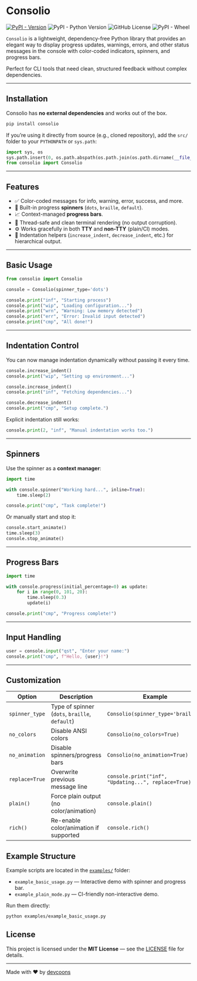 # Consolio

[![PyPI - Version](https://img.shields.io/pypi/v/consolio?style=for-the-badge)](https://pypi.org/project/consolio)
![PyPI - Python Version](https://img.shields.io/pypi/pyversions/consolio?style=for-the-badge)
![GitHub License](https://img.shields.io/github/license/devcoons/consolio?style=for-the-badge)
![PyPI - Wheel](https://img.shields.io/pypi/wheel/consolio?style=for-the-badge&color=%23F0F)

`Consolio` is a lightweight, dependency-free Python library that provides an elegant way to display progress updates, warnings, errors, and other status messages in the console with color-coded indicators, spinners, and progress bars.

Perfect for CLI tools that need clean, structured feedback without complex dependencies.

---

## Installation

Consolio has **no external dependencies** and works out of the box.

```bash
pip install consolio
```

If you’re using it directly from source (e.g., cloned repository), add the `src/` folder to your `PYTHONPATH` or `sys.path`:

```python
import sys, os
sys.path.insert(0, os.path.abspath(os.path.join(os.path.dirname(__file__), 'src')))
from consolio import Consolio
```

---

## Features

- ✅ Color-coded messages for info, warning, error, success, and more.  
- 🔁 Built-in progress **spinners** (`dots`, `braille`, `default`).  
- 📈 Context-managed **progress bars**.  
- 🧩 Thread-safe and clean terminal rendering (no output corruption).  
- ⚙️ Works gracefully in both **TTY** and **non-TTY** (plain/CI) modes.  
- 🔄 Indentation helpers (`increase_indent`, `decrease_indent`, etc.) for hierarchical output.  

---

## Basic Usage

```python
from consolio import Consolio

console = Consolio(spinner_type='dots')

console.print("inf", "Starting process")
console.print("wip", "Loading configuration...")
console.print("wrn", "Warning: Low memory detected")
console.print("err", "Error: Invalid input detected")
console.print("cmp", "All done!")
```

---

## Indentation Control

You can now manage indentation dynamically without passing it every time.

```python
console.increase_indent()
console.print("wip", "Setting up environment...")

console.increase_indent()
console.print("inf", "Fetching dependencies...")

console.decrease_indent()
console.print("cmp", "Setup complete.")
```

Explicit indentation still works:

```python
console.print(2, "inf", "Manual indentation works too.")
```

---

## Spinners

Use the spinner as a **context manager**:

```python
import time

with console.spinner("Working hard...", inline=True):
    time.sleep(2)

console.print("cmp", "Task complete!")
```

Or manually start and stop it:

```python
console.start_animate()
time.sleep(3)
console.stop_animate()
```

---

## Progress Bars

```python
import time

with console.progress(initial_percentage=0) as update:
    for i in range(0, 101, 20):
        time.sleep(0.3)
        update(i)

console.print("cmp", "Progress complete!")
```

---

## Input Handling

```python
user = console.input("qst", "Enter your name:")
console.print("cmp", f"Hello, {user}!")
```

---

##  Customization

| Option | Description | Example |
|---------|-------------|----------|
| `spinner_type` | Type of spinner (`dots`, `braille`, `default`) | `Consolio(spinner_type='braille')` |
| `no_colors` | Disable ANSI colors | `Consolio(no_colors=True)` |
| `no_animation` | Disable spinners/progress bars | `Consolio(no_animation=True)` |
| `replace=True` | Overwrite previous message line | `console.print("inf", "Updating...", replace=True)` |
| `plain()` | Force plain output (no color/animation) | `console.plain()` |
| `rich()` | Re-enable color/animation if supported | `console.rich()` |


## Example Structure

Example scripts are located in the [`examples/`](examples/) folder:
- `example_basic_usage.py` — Interactive demo with spinner and progress bar.  
- `example_plain_mode.py` — CI-friendly non-interactive demo.

Run them directly:

```bash
python examples/example_basic_usage.py
```


## License

This project is licensed under the **MIT License** — see the [LICENSE](LICENSE) file for details.

---

Made with ❤️ by [devcoons](https://github.com/devcoons)
